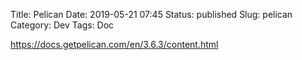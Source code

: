 Title: Pelican
Date: 2019-05-21 07:45
Status: published
Slug: pelican
Category: Dev
Tags: Doc

<https://docs.getpelican.com/en/3.6.3/content.html>

